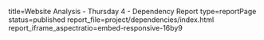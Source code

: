 title=Website Analysis - Thursday 4 - Dependency Report
type=reportPage
status=published
report_file=project/dependencies/index.html
report_iframe_aspectratio=embed-responsive-16by9
~~~~~~


